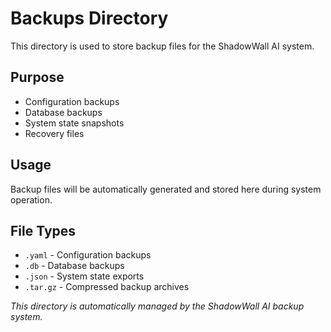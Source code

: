 # Backups Directory

This directory is used to store backup files for the ShadowWall AI system.

## Purpose
- Configuration backups
- Database backups  
- System state snapshots
- Recovery files

## Usage
Backup files will be automatically generated and stored here during system operation.

## File Types
- `.yaml` - Configuration backups
- `.db` - Database backups
- `.json` - System state exports
- `.tar.gz` - Compressed backup archives

*This directory is automatically managed by the ShadowWall AI backup system.*
